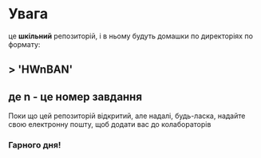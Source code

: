 # Увага
це __шкільний__ репозиторій, і в ньому будуть домашки по директоріях по формату:
## > 'HWnBAN'
де n - це номер завдання
---
Поки що цей репозиторій відкритий, але надалі, будь-ласка,
надайте свою електронну пошту, щоб додати вас до колабораторів

### Гарного дня!
